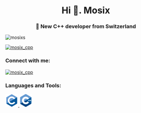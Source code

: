 <h1 align="center">Hi 👋. Mosix</h1>
<h3 align="center">🔭 New C++ developer from Switzerland</h3>

<p align="left"> <img src="https://komarev.com/ghpvc/?username=mosixs&label=Profile%20views&color=0e75b6&style=flat" alt="mosixs" /> </p>

<p align="left"> <a href="https://twitter.com/mosix_cpp" target="blank"><img src="https://img.shields.io/twitter/follow/mosix_cpp?logo=twitter&style=for-the-badge" alt="mosix_cpp" /></a> </p>

<h3 align="left">Connect with me:</h3>
<p align="left">
<a href="https://twitter.com/mosix_cpp" target="blank"><img align="center" src="https://raw.githubusercontent.com/rahuldkjain/github-profile-readme-generator/master/src/images/icons/Social/twitter.svg" alt="mosix_cpp" height="30" width="40" /></a>
</p>

<h3 align="left">Languages and Tools:</h3>
<p align="left"> <a href="https://www.cprogramming.com/" target="_blank" rel="noreferrer"> <img src="https://raw.githubusercontent.com/devicons/devicon/master/icons/c/c-original.svg" alt="c" width="40" height="40"/> </a> <a href="https://www.w3schools.com/cpp/" target="_blank" rel="noreferrer"> <img src="https://raw.githubusercontent.com/devicons/devicon/master/icons/cplusplus/cplusplus-original.svg" alt="cplusplus" width="40" height="40"/> </a> </p>
